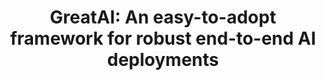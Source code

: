 ---
title: 'GreatAI: An easy-to-adopt framework for robust end-to-end AI deployments' 
acronym: GREATAI
type: AL
webpage: 'https://great-ai.scoutinscience.com/explanation' 
---